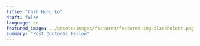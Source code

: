 ```yaml
---
title: "Chih Hung Lo"
draft: false
language: en
featured_image: ../assets/images/featured/featured-img-placeholder.png
summary: "Post Doctoral Fellow"
---
```


